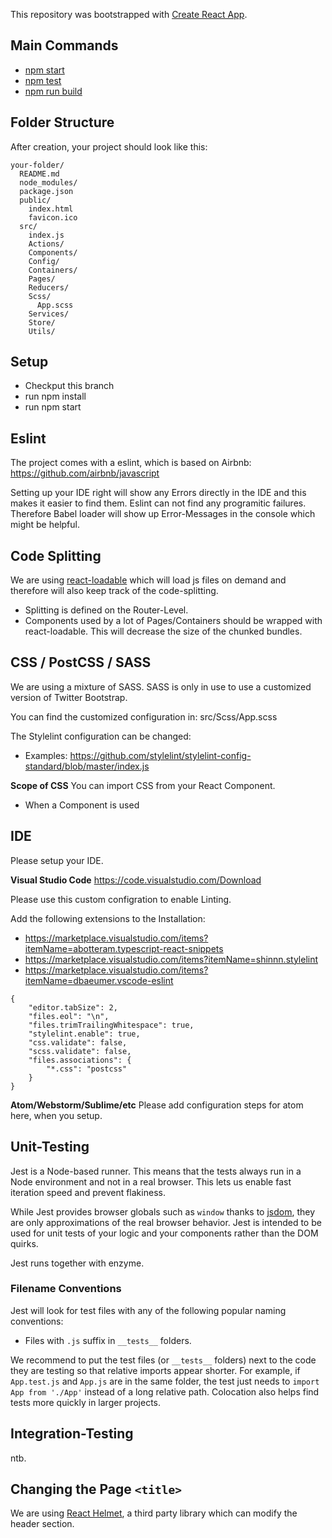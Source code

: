 This repository was bootstrapped with [Create React App](https://github.com/facebookincubator/create-react-app).

## Main Commands

- [npm start](#npm-start)
- [npm test](#npm-test)
- [npm run build](#npm-run-build)

## Folder Structure

After creation, your project should look like this:

```
your-folder/
  README.md
  node_modules/
  package.json
  public/
    index.html
    favicon.ico
  src/
    index.js
    Actions/
    Components/
    Config/
    Containers/
    Pages/
    Reducers/
    Scss/
      App.scss
    Services/
    Store/
    Utils/
```

## Setup
- Checkput this branch
- run npm install
- run npm start

## Eslint
The project comes with a eslint, which is based on Airbnb: https://github.com/airbnb/javascript

Setting up your IDE right will show any Errors directly in the IDE and this makes it easier to find them. Eslint can not find any programitic failures. Therefore Babel loader will show up Error-Messages in the console which might be helpful.

## Code Splitting
We are using [react-loadable](https://github.com/jamiebuilds/react-loadable) which will load js files on demand and therefore will also keep track of the code-splitting.
- Splitting is defined on the Router-Level.
- Components used by a lot of Pages/Containers should be wrapped with react-loadable. This will decrease the size of the chunked bundles.

## CSS / PostCSS / SASS
We are using a mixture of SASS. SASS is only in use to use a customized version of Twitter Bootstrap.

You can find the customized configuration in: src/Scss/App.scss

The Stylelint configuration can be changed:
- Examples: https://github.com/stylelint/stylelint-config-standard/blob/master/index.js

**Scope of CSS**
You can import CSS from your React Component.
- When a Component is used

## IDE
Please setup your IDE.

**Visual Studio Code**
https://code.visualstudio.com/Download

Please use this custom configration to enable Linting.

Add the following extensions to the Installation:
- https://marketplace.visualstudio.com/items?itemName=abotteram.typescript-react-snippets
- https://marketplace.visualstudio.com/items?itemName=shinnn.stylelint
- https://marketplace.visualstudio.com/items?itemName=dbaeumer.vscode-eslint

```
{
    "editor.tabSize": 2,
    "files.eol": "\n",
    "files.trimTrailingWhitespace": true,
    "stylelint.enable": true,
    "css.validate": false,
    "scss.validate": false,
    "files.associations": {
        "*.css": "postcss"
    }
}
```

**Atom/Webstorm/Sublime/etc**
Please add configuration steps for atom here, when you setup.

## Unit-Testing
Jest is a Node-based runner. This means that the tests always run in a Node environment and not in a real browser. This lets us enable fast iteration speed and prevent flakiness.

While Jest provides browser globals such as `window` thanks to [jsdom](https://github.com/tmpvar/jsdom), they are only approximations of the real browser behavior. Jest is intended to be used for unit tests of your logic and your components rather than the DOM quirks.

Jest runs together with enzyme.

### Filename Conventions

Jest will look for test files with any of the following popular naming conventions:

* Files with `.js` suffix in `__tests__` folders.

We recommend to put the test files (or `__tests__` folders) next to the code they are testing so that relative imports appear shorter. For example, if `App.test.js` and `App.js` are in the same folder, the test just needs to `import App from './App'` instead of a long relative path. Colocation also helps find tests more quickly in larger projects.

## Integration-Testing
ntb.

## Changing the Page `<title>`
We are using [React Helmet](https://github.com/nfl/react-helmet), a third party library which can modify the header section.
